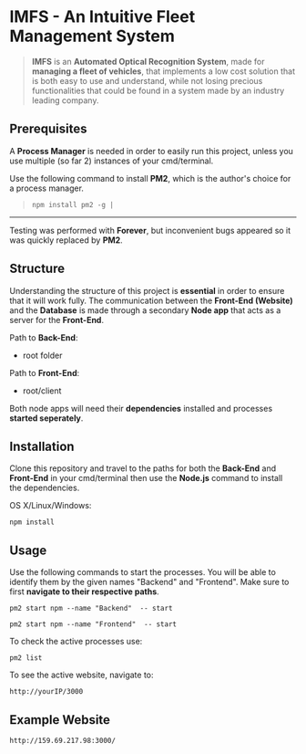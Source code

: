 # IMFS - An Intuitive Fleet Management System
>**IMFS** is an **Automated Optical Recognition System**, made for **managing a fleet of vehicles**, that implements a low cost solution that is both easy to use and understand, while not losing precious functionalities that could be found in a system made by an industry leading company.

## Prerequisites
A **Process Manager** is needed in order to easily run this project, unless you use multiple (so far 2) instances of your cmd/terminal.

Use the following command to install **PM2**, which is the author's choice for a process manager. 

> `npm install pm2 -g |`

****
Testing was performed with **Forever**, but inconvenient bugs appeared so it was quickly replaced by **PM2**.

## Structure
Understanding the structure of this project is **essential** in order to ensure that it will work fully. The communication between the **Front-End (Website)** and the **Database** is made through a secondary **Node app** that acts as a server for the **Front-End**.

Path to **Back-End**:
- root folder

Path to **Front-End**:
- root/client

Both node apps will need their **dependencies** installed and processes **started seperately**.

## Installation
Clone this repository and travel to the paths for both the **Back-End** and **Front-End** in your cmd/terminal then use the **Node.js** command to install the dependencies.

OS X/Linux/Windows:

	npm install

## Usage
Use the following commands to start the processes. You will be able to identify them by the given names "Backend" and "Frontend". Make sure to first **navigate to their respective paths**.

    pm2 start npm --name "Backend"  -- start

    pm2 start npm --name "Frontend"  -- start 
    
To check the active processes use:

	pm2 list
    
To see the active website, navigate to:

	http://yourIP/3000
    
## Example Website

	http://159.69.217.98:3000/